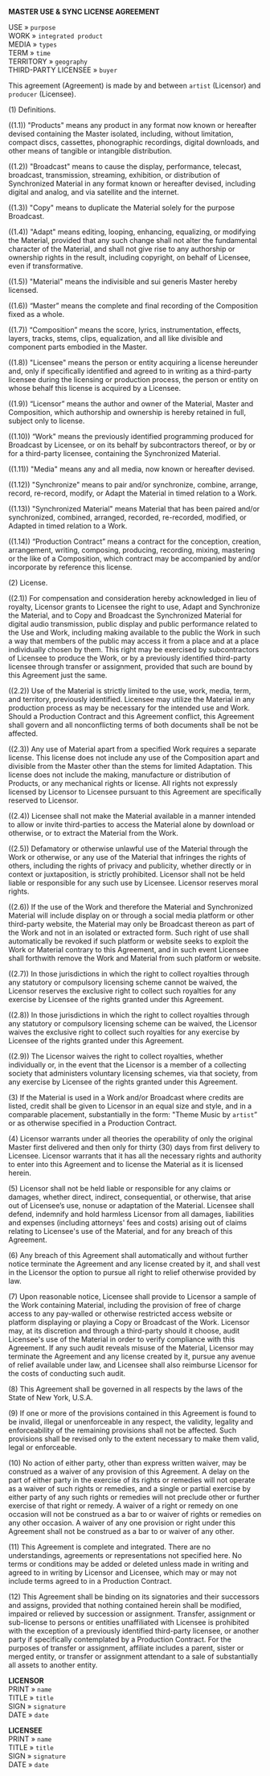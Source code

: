 **MASTER USE & SYNC LICENSE AGREEMENT**

USE » `purpose`  
WORK » `integrated product`  
MEDIA » `types`  
TERM » `time`  
TERRITORY » `geography`  
THIRD-PARTY LICENSEE » `buyer`

This agreement (Agreement) is made by and between `artist` (Licensor) and `producer` (Licensee).

(1) Definitions.

((1.1)) "Products" means any product in any format now known or hereafter devised containing the Master isolated, including, without limitation, compact discs, cassettes, phonographic recordings, digital downloads, and other means of tangible or intangible distribution.

((1.2)) "Broadcast" means to cause the display, performance, telecast, broadcast, transmission, streaming, exhibition, or distribution of Synchronized Material in any format known or hereafter devised, including digital and analog, and via satellite and the internet.

((1.3)) "Copy" means to duplicate the Material solely for the purpose Broadcast.

((1.4)) "Adapt" means editing, looping, enhancing, equalizing, or modifying the Material, provided that any such change shall not alter the fundamental character of the Material, and shall not give rise to any authorship or ownership rights in the result, including copyright, on behalf of Licensee, even if transformative.

((1.5)) "Material" means the indivisible and sui generis Master hereby licensed.

((1.6)) “Master” means the complete and final recording of the Composition fixed as a whole.

((1.7)) “Composition” means the score, lyrics, instrumentation, effects, layers, tracks, stems, clips, equalization, and all like divisible and component parts embodied in the Master.

((1.8)) "Licensee" means the person or entity acquiring a license hereunder and, only if specifically identified and agreed to in writing as a third-party licensee during the licensing or production process, the person or entity on whose behalf this license is acquired by a Licensee.

((1.9)) “Licensor” means the author and owner of the Material, Master and Composition, which authorship and ownership is hereby retained in full, subject only to license.

((1.10)) “Work" means the previously identified programming produced for Broadcast by Licensee, or on its behalf by subcontractors thereof, or by or for a third-party licensee, containing the Synchronized Material.

((1.11)) "Media" means any and all media, now known or hereafter devised.

((1.12)) "Synchronize" means to pair and/or synchronize, combine, arrange, record, re-record, modify, or Adapt the Material in timed relation to a Work.

((1.13)) "Synchronized Material" means Material that has been paired and/or synchronized, combined, arranged, recorded, re-recorded, modified, or Adapted in timed relation to a Work.

((1.14)) “Production Contract” means a contract for the conception, creation, arrangement, writing, composing, producing, recording, mixing, mastering or the like of a Composition, which contract may be accompanied by and/or incorporate by reference this license.

(2) License.

((2.1)) For compensation and consideration hereby acknowledged in lieu of royalty, Licensor grants to Licensee the right to use, Adapt and Synchronize the Material, and to Copy and Broadcast the Synchronized Material for digital audio transmission, public display and public performance related to the Use and Work, including making available to the public the Work in such a way that members of the public may access it from a place and at a place individually chosen by them. This right may be exercised by subcontractors of Licensee to produce the Work, or by a previously identified third-party licensee through transfer or assignment, provided that such are bound by this Agreement just the same.

((2.2)) Use of the Material is strictly limited to the use, work, media, term, and territory, previously identified. Licensee may utilize the Material in any production process as may be necessary for the intended use and Work. Should a Production Contract and this Agreement conflict, this Agreement shall govern and all nonconflicting terms of both documents shall be not be affected.

((2.3)) Any use of Material apart from a specified Work requires a separate license. This license does not include any use of the Composition apart and divisible from the Master other than the stems for limited Adaptation. This license does not include the making, manufacture or distribution of Products, or any mechanical rights or license. All rights not expressly licensed by Licensor to Licensee pursuant to this Agreement are specifically reserved to Licensor.

((2.4)) Licensee shall not make the Material available in a manner intended to allow or invite third-parties to access the Material alone by download or otherwise, or to extract the Material from the Work.

((2.5)) Defamatory or otherwise unlawful use of the Material through the Work or otherwise, or any use of the Material that infringes the rights of others, including the rights of privacy and publicity, whether directly or in context or juxtaposition, is strictly prohibited. Licensor shall not be held liable or responsible for any such use by Licensee. Licensor reserves moral rights.

((2.6)) If the use of the Work and therefore the Material and Synchronized Material will include display on or through a social media platform or other third-party website, the Material may only be Broadcast thereon as part of the Work and not in an isolated or extracted form. Such right of use shall automatically be revoked if such platform or website seeks to exploit the Work or Material contrary to this Agreement, and in such event Licensee shall forthwith remove the Work and Material from such platform or website.

((2.7)) In those jurisdictions in which the right to collect royalties through any statutory or compulsory licensing scheme cannot be waived, the Licensor reserves the exclusive right to collect such royalties for any exercise by Licensee of the rights granted under this Agreement.

((2.8)) In those jurisdictions in which the right to collect royalties through any statutory or compulsory licensing scheme can be waived, the Licensor waives the exclusive right to collect such royalties for any exercise by Licensee of the rights granted under this Agreement.

((2.9)) The Licensor waives the right to collect royalties, whether individually or, in the event that the Licensor is a member of a collecting society that administers voluntary licensing schemes, via that society, from any exercise by Licensee of the rights granted under this Agreement.

(3) If the Material is used in a Work and/or Broadcast where credits are listed, credit shall be given to Licensor in an equal size and style, and in a comparable placement, substantially in the form: "Theme Music by `artist`” or as otherwise specified in a Production Contract.

(4) Licensor warrants under all theories the operability of only the original Master first delivered and then only for thirty (30) days from first delivery to Licensee. Licensor warrants that it has all the necessary rights and authority to enter into this Agreement and to license the Material as it is licensed herein.

(5) Licensor shall not be held liable or responsible for any claims or damages, whether direct, indirect, consequential, or otherwise, that arise out of Licensee’s use, nonuse or adaptation of the Material. Licensee shall defend, indemnify and hold harmless Licensor from all damages, liabilities and expenses (including attorneys' fees and costs) arising out of claims relating to Licensee's use of the Material, and for any breach of this Agreement.

(6) Any breach of this Agreement shall automatically and without further notice terminate the Agreement and any license created by it, and shall vest in the Licensor the option to pursue all right to relief otherwise provided by law.

(7) Upon reasonable notice, Licensee shall provide to Licensor a sample of the Work containing Material, including the provision of free of charge access to any pay-walled or otherwise restricted access website or platform displaying or playing a Copy or Broadcast of the Work. Licensor may, at its discretion and through a third-party should it choose, audit Licensee's use of the Material in order to verify compliance with this Agreement. If any such audit reveals misuse of the Material, Licensor may terminate the Agreement and any license created by it, pursue any avenue of relief available under law, and Licensee shall also reimburse Licensor for the costs of conducting such audit.

(8) This Agreement shall be governed in all respects by the laws of the State of New York, U.S.A.

(9) If one or more of the provisions contained in this Agreement is found to be invalid, illegal or unenforceable in any respect, the validity, legality and enforceability of the remaining provisions shall not be affected. Such provisions shall be revised only to the extent necessary to make them valid, legal or enforceable.

(10) No action of either party, other than express written waiver, may be construed as a waiver of any provision of this Agreement. A delay on the part of either party in the exercise of its rights or remedies will not operate as a waiver of such rights or remedies, and a single or partial exercise by either party of any such rights or remedies will not preclude other or further exercise of that right or remedy. A waiver of a right or remedy on one occasion will not be construed as a bar to or waiver of rights or remedies on any other occasion. A waiver of any one provision or right under this Agreement shall not be construed as a bar to or waiver of any other.

(11) This Agreement is complete and integrated. There are no understandings, agreements or representations not specified here. No terms or conditions may be added or deleted unless made in writing and agreed to in writing by Licensor and Licensee, which may or may not include terms agreed to in a Production Contract.

(12) This Agreement shall be binding on its signatories and their successors and assigns, provided that nothing contained herein shall be modified, impaired or relieved by succession or assignment. Transfer, assignment or sub-license to persons or entities unaffiliated with Licensee is prohibited with the exception of a previously identified third-party licensee, or another party if specifically contemplated by a Production Contract. For the purposes of transfer or assignment, affiliate includes a parent, sister or merged entity, or transfer or assignment attendant to a sale of substantially all assets to another entity.

**LICENSOR**  
PRINT » `name`  
TITLE » `title`  
SIGN » `signature`  
DATE » `date`

**LICENSEE**  
PRINT » `name`  
TITLE » `title`  
SIGN » `signature`  
DATE » `date`